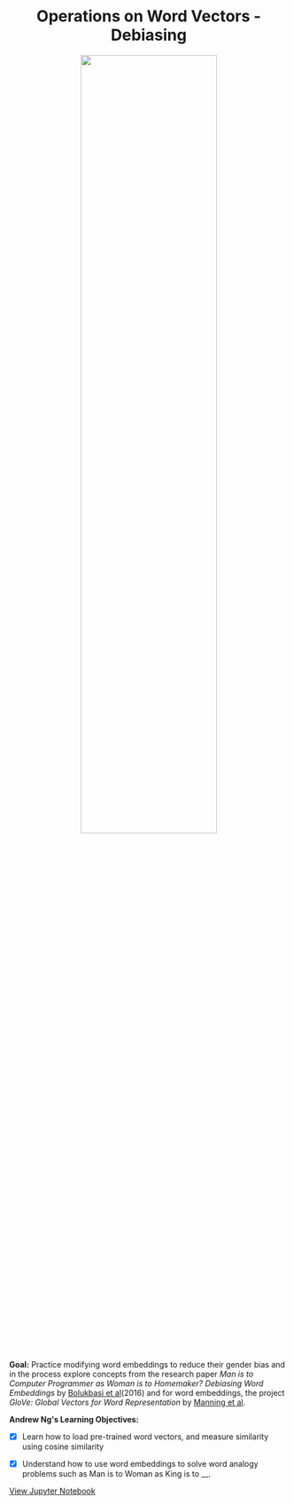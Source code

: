 <h1 align="center">Operations on Word Vectors - Debiasing</h1> 

<p align="center">
<img src="https://ucarecdn.com/a67dd193-72c2-4c14-ad4a-8ad9ea38f957/" width="70%" height="60%" >
</p>

<b>Goal:</b> Practice modifying word embeddings to reduce their gender bias and in the process explore concepts from the research paper <i>Man is to Computer Programmer as Woman is to Homemaker? Debiasing Word Embeddings</i> by [Bolukbasi et al](https://arxiv.org/pdf/1607.06520.pdf)(2016) and for word embeddings, the project <i>GloVe: Global Vectors for Word Representation</i> by [Manning et al](https://nlp.stanford.edu/projects/glove/).

<b>Andrew Ng's Learning Objectives:</b> 

- [x] Learn how to load pre-trained word vectors, and measure similarity using cosine similarity
- [x] Understand how to use word embeddings to solve word analogy problems such as Man is to Woman as King is to __.


[View Jupyter Notebook](https://github.com/codeamt/Deep-Learning-AI/blob/master/5%20Sequence%20Models/Implementations/2%20NLP%20and%20Word%20Embeddings/1-PA/Operations%2Bon%2Bword%2Bvectors%2B-%2Bv2.ipynb)
